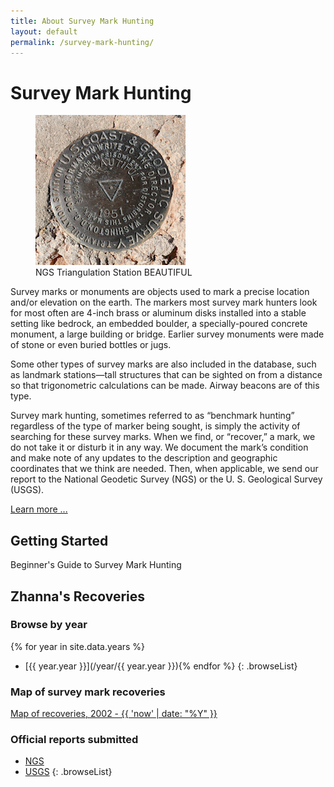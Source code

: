 ```yaml
---
title: About Survey Mark Hunting
layout: default
permalink: /survey-mark-hunting/
---
```


# Survey Mark Hunting

<figure class="alignright">
    <img src="/assets/img/go0505csm.jpg" alt="NGS Triangulation Station BEAUTIFUL" title="NGS Triangulation Station BEAUTIFUL">
    <figcaption>NGS Triangulation Station BEAUTIFUL</figcaption>
</figure>

Survey marks or monuments are objects used to mark a precise location and/or elevation on the earth. The markers most survey mark hunters look for most often are 4-inch brass or aluminum disks installed into a stable setting like bedrock, an embedded boulder, a specially-poured concrete monument, a large building or bridge. Earlier survey monuments were made of stone or even buried bottles or jugs.

Some other types of survey marks are also included in the database, such as landmark stations—tall structures that can be sighted on from a distance so that trigonometric calculations can be made. Airway beacons are of this type.

Survey mark hunting, sometimes referred to as “benchmark hunting” regardless of the type of marker being sought, is simply the activity of searching for these survey marks. When we find, or “recover,” a mark, we do not take it or disturb it in any way. We document the mark’s condition and make note of any updates to the description and geographic coordinates that we think are needed. Then, when applicable, we send our report to the National Geodetic Survey (NGS) or the U. S. Geological Survey (USGS).

[Learn more ...](/about-survey-mark-hunting/)

## Getting Started

Beginner's Guide to Survey Mark Hunting


## Zhanna's Recoveries

### Browse by year

{% for year in site.data.years %}
* [{{ year.year }}](/year/{{ year.year }}){% endfor %}
{: .browseList}

### Map of survey mark recoveries

[Map of recoveries, 2002 - {{ 'now' | date: "%Y" }}](/map-of-recoveries/)

### Official reports submitted

* [NGS](/ngs-recoveries/)
* [USGS](/usgs-recoveries/)
{: .browseList}
